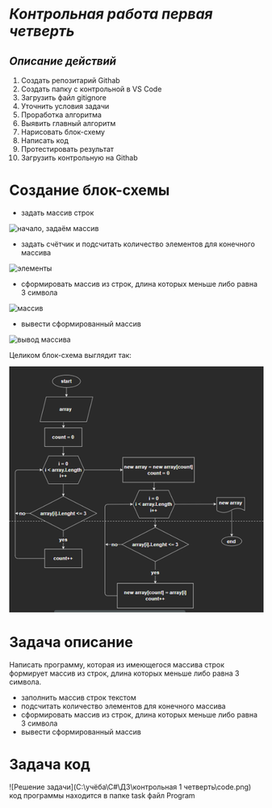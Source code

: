 # _**Контрольная работа первая четверть**_

## *Описание действий*

1. Создать репозитарий Githab
2. Создать папку с контрольной в VS Code
3. Загрузить файл gitignore
4. Уточнить условия задачи
5. Проработка алгоритма
6. Выявить главный алгоритм
7. Нарисовать блок-схему
8. Написать код
9. Протестировать результат
10. Загрузить контрольную на  Githab

# Создание блок-схемы

* задать массив строк 

![начало, задаём массив](старт.png)

* задать счётчик и подсчитать количество элементов для конечного массива

![элементы](элементы.png)

* сформировать массив из строк, длина которых меньше либо равна 3 символа

![массив](новыймассив.png)

* вывести сформированный массив

![вывод массива](вывод.png)

Целиком блок-схема выглядит так:

![схема](blokdiagram.png)

# Задача описание
Написать программу, которая из имеющегося массива строк формирует массив из строк, 
длина которых меньше либо равна 3 символа.

* заполнить массив строк текстом
* подсчитать количество элементов для конечного массива
* сформировать массив из строк, длина которых меньше либо равна 3 символа
* вывести сформированный массив

# Задача код

![Решение задачи](C:\учёба\С#\ДЗ\контрольная 1 четверть\code.png)
код программы находится в папке task файл Program